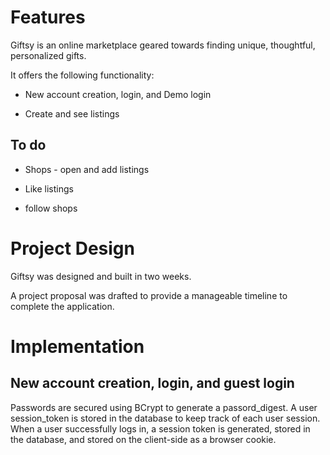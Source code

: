 # Features

Giftsy is an online marketplace geared towards finding unique, thoughtful, personalized gifts.

It offers the following functionality:

* New account creation, login, and Demo login

* Create and see listings

## To do
* Shops - open and add listings

* Like listings

* follow shops

# Project Design
Giftsy was designed and built in two weeks.

A project proposal was drafted to provide a manageable timeline to complete the application.


# Implementation
## New account creation, login, and guest login
Passwords are secured using BCrypt to generate a passord_digest. A user session_token is stored in the database to keep track of each user session. When a user successfully logs in, a session token is generated, stored in the database, and stored on the client-side as a browser cookie.


